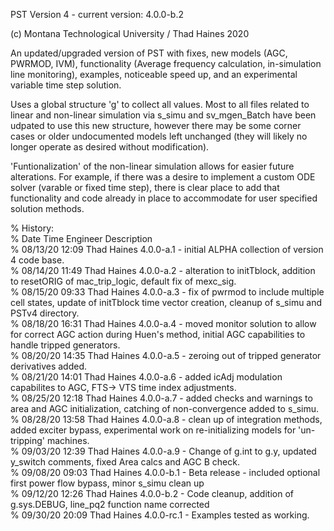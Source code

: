 PST Version 4 - current version: 4.0.0-b.2

(c) Montana Technological University / Thad Haines 2020

An updated/upgraded version of PST with fixes, new models (AGC, PWRMOD, IVM), 
functionality (Average frequency calculation, in-simulation line monitoring),
examples, noticeable speed up, and an experimental variable time step solution.

Uses a global structure 'g' to collect all values. Most to all files related to 
linear and non-linear simulation via s_simu  and sv_mgen_Batch have been udpated 
to use this new structure, however there may be some corner cases or older 
undocumented models left unchanged (they will likely no longer operate as desired 
without modification).

'Funtionalization' of the non-linear simulation allows for easier future 
alterations. For example, if there was a desire to implement a custom ODE solver 
(varable or fixed time step), there is clear place to add that functionality 
and code already in place to accommodate for user specified solution methods.

%   History:  
%   Date        Time    Engineer        Description  
%   08/13/20    12:09   Thad Haines     4.0.0-a.1 - initial ALPHA collection of version 4 code base.   
% 	08/14/20 	11:49 	Thad Haines 	4.0.0-a.2 - alteration to initTblock, addition to resetORIG of mac_trip_logic, default fix of mexc_sig.   
% 	08/15/20 	09:33	Thad Haines 	4.0.0-a.3 - fix of pwrmod to include multiple cell states, update of initTblock time vector creation, cleanup of s_simu and PSTv4 directory.   
%   08/18/20    16:31   Thad Haines     4.0.0-a.4 - moved monitor solution to allow for correct AGC action during Huen's method, initial AGC capabilities to handle tripped generators.    
%   08/20/20    14:35   Thad Haines     4.0.0-a.5 - zeroing out of tripped generator derivatives added.     
%	08/21/20 	14:01 	Thad Haines 	4.0.0-a.6 - added icAdj modulation capabilites to AGC, FTS-> VTS time index adjustments.   
% 	08/25/20 	12:18 	Thad Haines 	4.0.0-a.7 - added checks and warnings to area and AGC initialization, catching of non-convergence added to s_simu.   
%	08/28/20	13:58	Thad Haines		4.0.0-a.8 - clean up of integration methods, added exciter bypass, experimental work on re-initializing models for 'un-tripping' machines.   
%	09/03/20	12:39	Thad Haines		4.0.0-a.9 - Change of g.int to g.y, updated y_switch comments, fixed Area calcs and AGC B check.   
%	09/08/20	09:03	Thad Haines		4.0.0-b.1 - Beta release - included optional first power flow bypass, minor s_simu clean up   
%   09/12/20    12:26   Thad Haines     4.0.0-b.2 - Code cleanup, addition of g.sys.DEBUG, line_pq2 function name corrected   
%   09/30/20    20:09   Thad Haines     4.0.0-rc.1 - Examples tested as working.  